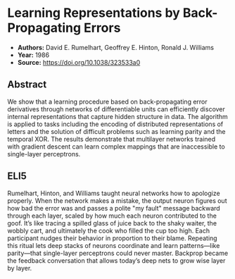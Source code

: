 # Learning Representations by Back-Propagating Errors

- **Authors:** David E. Rumelhart, Geoffrey E. Hinton, Ronald J. Williams
- **Year:** 1986
- **Source:** https://doi.org/10.1038/323533a0

## Abstract
We show that a learning procedure based on back-propagating error derivatives through networks of differentiable units can efficiently discover internal representations that capture hidden structure in data. The algorithm is applied to tasks including the encoding of distributed representations of letters and the solution of difficult problems such as learning parity and the temporal XOR. The results demonstrate that multilayer networks trained with gradient descent can learn complex mappings that are inaccessible to single-layer perceptrons.

## ELI5
Rumelhart, Hinton, and Williams taught neural networks how to apologize properly. When the network makes a mistake, the output neuron figures out how bad the error was and passes a polite "my fault" message backward through each layer, scaled by how much each neuron contributed to the goof. It’s like tracing a spilled glass of juice back to the shaky waiter, the wobbly cart, and ultimately the cook who filled the cup too high. Each participant nudges their behavior in proportion to their blame. Repeating this ritual lets deep stacks of neurons coordinate and learn patterns—like parity—that single-layer perceptrons could never master. Backprop became the feedback conversation that allows today’s deep nets to grow wise layer by layer.
